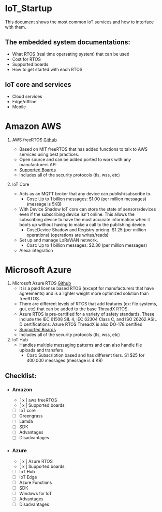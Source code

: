 # IoT_Startup
This document shows the most common IoT services and how to interface with them. 

 



## The embedded system documentations:
- What RTOS (real time opersating system) that can be used
- Cost for RTOS
- Supported boards
- How to get started with each RTOS

## IoT core and services
- Cloud services
- Edge/offline
- Mobile



# Amazon AWS
1. AWS freeRTOS [Github](https://github.com/aws/amazon-freertos)
    - Based on MIT freeRTOS that has added functions to talk to AWS services using best practices.
    - Open source and can be added ported to work with any manufacturers API
    - [Supported Boards](AWS_supported_boards.md)
    - Includes all of the security protocols (tls, wss, etc)

2. IoT Core
    - Acts as an MQTT broker that any device can publish/subscribe to.
      - Cost: Up to 1 billion messages: $1.00 (per million messages) (message is 5KB)
    - With Device Shadow IoT core can store the state of sensors/devices even if the subscribing device isn't online. This allows the subscribing device to have the most accurate information when it boots up without having to make a call to the publishing device.
      - Cost:Device Shadow and Registry pricing: $1.25 (per million operations) (operations are writes/reads)
    - Set up and manage LoRaWAN network.
      - Cost: Up to 1 billion messages: $2.30 (per million messages)
    - Alexa integration


# Microsoft Azure
1. Microsoft Azure RTOS [Github](https://github.com/azure-rtos)
    - It is a paid license based RTOS (except for manufacturers that have agreements) and is a lighter weight more optimized solution than freeRTOS.
    - There are different levels of RTOS that add features (ex: file systems, gui, etc) that can be added to the base ThreadX RTOS.
    - Azure RTOS is pre-certified for a variety of safety standards. These include the IEC 61508 SIL 4, IEC 62304 Class C, and ISO 26262 ASIL D certifications. Azure RTOS ThreadX is also DO-178 certified
    - [Supported Boards](Azure_supported_boards.md)
    - Includes all of the security protocols (tls, wss, etc)
2. IoT Hub
    - Handles multiple messaging patterns and can also handle file uploads and transfers
      - Cost: Subscription based and has different tiers. S1 $25 for 400,000 messages	(message is 4 KB)



## Checklist:
- ### Amazon
  - [ x ] aws freeRTOS
  - [ x ] Supported boards 
  - [ ] IoT core
  - [ ] Greengrass
  - [ ] Lamda
  - [ ] SDK
  - [ ] Advantages
  - [ ] Disadvantages

- ### Azure
  - [ x ] Azure RTOS
  - [ x ] Supported boards 
  - [ ] IoT Hub
  - [ ] IoT Edge
  - [ ] Azure Functions
  - [ ] SDK
  - [ ] Windows for IoT
  - [ ] Advantages
  - [ ] Disadvantages
